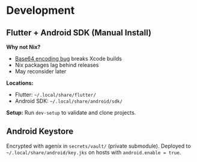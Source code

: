 # Development

## Flutter + Android SDK (Manual Install)

**Why not Nix?**
- [Base64 encoding bug](https://github.com/flutter/flutter/pull/155139) breaks Xcode builds
- Nix packages lag behind releases
- May reconsider later

**Locations:**
- Flutter: `~/.local/share/flutter/`
- Android SDK: `~/.local/share/android/sdk/`

**Setup:** Run `dev-setup` to validate and clone projects.

## Android Keystore

Encrypted with agenix in `secrets/vault/` (private submodule). Deployed to `~/.local/share/android/key.jks` on hosts with `android.enable = true`.

